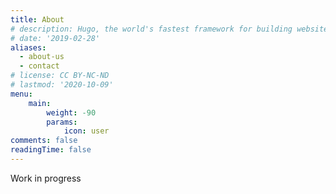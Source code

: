 ```yaml
---
title: About
# description: Hugo, the world's fastest framework for building websites
# date: '2019-02-28'
aliases:
  - about-us
  - contact
# license: CC BY-NC-ND
# lastmod: '2020-10-09'
menu:
    main: 
        weight: -90
        params:
            icon: user
comments: false
readingTime: false
---
```


Work in progress
